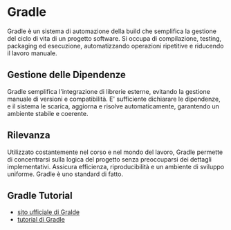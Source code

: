 # Gradle

Gradle è un sistema di automazione della build che semplifica la gestione del ciclo di vita di un progetto software. Si occupa di compilazione, testing, packaging ed esecuzione, automatizzando operazioni ripetitive e riducendo il lavoro manuale.

## Gestione delle Dipendenze

Gradle semplifica l'integrazione di librerie esterne, evitando la gestione manuale di versioni e compatibilità. E' sufficiente dichiarare le dipendenze, e il sistema le scarica, aggiorna e risolve automaticamente, garantendo un ambiente stabile e coerente.

## Rilevanza

Utilizzato costantemente nel corso e nel mondo del lavoro, Gradle permette di concentrarsi sulla logica del progetto senza preoccuparsi dei dettagli implementativi. Assicura efficienza, riproducibilità e un ambiente di sviluppo uniforme. Gradle è uno standard di fatto.

## Gradle Tutorial

- [sito ufficiale di Gralde](https://gradle.org/)
- [tutorial di Gradle](https://docs.gradle.org/current/userguide/getting_started_eng.html)